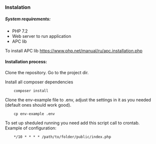 ### Instalation

##### System requirements:
 * PHP 7.2
 * Web server to run application
 * APC lib 
 
 To install APC lib https://www.php.net/manual/ru/apc.installation.php


#### Installation process:

Clone the repository. Go to the project dir.

Install all composer dependencies

```
    composer install
```

Clone the env-example file to .env, adjust the settings in it as you needed (default ones should work good).
```
    cp env-example .env
``` 

To set up sheduled running you need add this script call to crontab. Example of configuration:

```
    */10 * * * * /path/to/folder/public/index.php
``` 